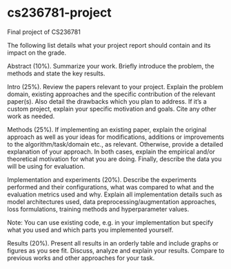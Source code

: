 # cs236781-project
Final project of CS236781

The following list details what your project report should contain and its impact on the grade.

Abstract (10%). Summarize your work. Briefly introduce the problem, the methods and state the key results.

Intro (25%). Review the papers relevant to your project. Explain the problem domain, existing approaches and the specific contribution of the relevant paper(s). Also detail the drawbacks which you plan to address. If it’s a custom project, explain your specific motivation and goals. Cite any other work as needed.

Methods (25%). If implementing an existing paper, explain the original approach as well as your ideas for modifications, additions or improvements to the algorithm/task/domain etc., as relevant. Otherwise, provide a detailed explanation of your approach. In both cases, explain the empirical and/or theoretical motivation for what you are doing. Finally, describe the data you will be using for evaluation.

Implementation and experiments (20%). Describe the experiments performed and their configurations, what was compared to what and the evaluation metrics used and why. Explain all implementation details such as model architectures used, data preprocessing/augmentation approaches, loss formulations, training methods and hyperparameter values.

Note: You can use existing code, e.g. in your implementation but specify what you used and which parts you implemented yourself.

Results (20%). Present all results in an orderly table and include graphs or figures as you see fit. Discuss, analyze and explain your results. Compare to previous works and other approaches for your task.
